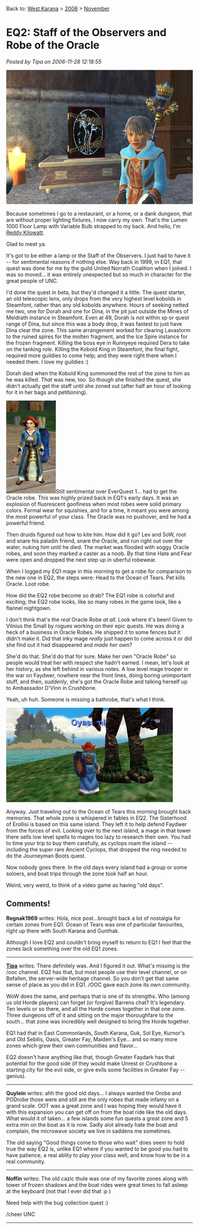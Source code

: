Back to: [West Karana](/posts/westkarana.md) > [2006](/posts/2006/westkarana.md) > [November](./westkarana.md)
# EQ2: Staff of the Observers and Robe of the Oracle

*Posted by Tipa on 2006-11-28 12:18:55*

![oracle01.jpg](../../../uploads/2006/11/oracle01.jpg)

Because sometimes I go to a restaurant, or a home, or a dank dungeon, that are without proper lighting fixtures, I now carry my own. That's the Lumen 1000 Floor Lamp with Variable Bulb strapped to my back. And hello, I'm [Reddy Kilowatt](http://www.toonopedia.com/reddy_k.htm "You remember Reddy!").

Glad to meet ya.

It's got to be either a lamp or the Staff of the Observers. I just had to have it -- for sentimental reasons if nothing else. Way back in 1999, in EQ1, that quest was done for me by the guild United Norrath Coalition when I joined. I was so moved... it was entirely unexpected but so much in character for the great people of UNC.

I'd done the quest in beta, but they'd changed it a little. The quest starter, an old telescopic lens, only drops from the very highest level kobolds in Steamfont, rather than any old kobolds anywhere. Hours of seeking netted me two, one for Dorah and one for Dina, in the pit just outside the Mines of Meldrath instance in Steamfont. Even at 49, Dorah is not within xp or quest range of Dina, but since this was a body drop, it was fastest to just have Dina clear the zone. This same arrangement worked for clearing Lavastorm to the ruined spires for the molten fragment, and the Ice Spire instance for the frozen fragment. Killing the boss eye in Runnyeye required Dera to take on the tanking role. Killing the Kobold King in Steamfont, the final fight, required more guildies to come help; and they were right there when I needed them. I love my guildies :)

Dorah died when the Kobold King summoned the rest of the zone to him as he was killed. *That* was new, too. So though she finished the quest, she didn't actually get the staff until she zoned out (after half an hour of looking for it in her bags and petitioning).

![oracle2.jpg](../../../uploads/2006/11/oracle2.jpg)Still sentimental over EverQuest 1... had to get the Oracle robe. This was highly prized back in EQ1's early days. It was an explosion of fluorescent goofiness when most robes were solid primary colors. Formal wear for squishies, and for a time, it meant you were among the most powerful of your class. The Oracle was no pushover, and he had a powerful friend.

Then druids figured out how to kite him. How did it go? Lev and SoW, root and snare his paladin friend, snare the Oracle, and run right out over the water, nuking him until he died. The market was flooded with soggy Oracle robes, and soon they marked a caster as a noob. By that time Hate and Fear were open and dropped the next step up in uberful robewear.

When I logged my EQ1 mage in this morning to get a robe for comparison to the new one in EQ2, the steps were: Head to the Ocean of Tears. Pet kills Oracle. Loot robe.

How did the EQ2 robe become so drab? The EQ1 robe is colorful and exciting; the EQ2 robe looks, like so many robes in the game look, like a flannel nightgown.

I don't think that's the *real* Oracle Robe *at all*. Look where it's been! Given to Vilnius the Small by rogues working on their epic quests. He was doing a heck of a business in Oracle Robes. He shipped it to some fences but it didn't make it. Did that inky mage *really* just happen to come across it or did she find out it had disappeared and *made her own*?

She'd do that. She'd do that for sure. Make her own "Oracle Robe" so people would treat her with respect she hadn't earned. I mean, let's look at her history, as she left behind in various notes. A low level mage trooper in the war on Faydwer, nowhere near the front lines, doing boring unimportant stuff, and then, *suddenly*, she's got the Oracle Robe and talking herself up to Ambassador D'Vinn in Crushbone.

Yeah, uh huh. Someone is missing a bathrobe, that's what I think.

![oracle3.jpg](../../../uploads/2006/11/oracle3.jpg)

Anyway. Just traveling out to the Ocean of Tears this morning brought back memories. That whole zone is whispered in fables in EQ2. The Sisterhood of Erollisi is based on this same island. They left it to help defend Faydwer from the forces of evil. Looking over to the next island, a mage in that tower there sells low level spells to mages too lazy to research their own. You had to time your trip to buy them carefully, as cyclops roam the island -- including the super rare Ancient Cyclops, that dropped the ring needed to do the Journeyman Boots quest.

Now nobody goes there. In the old days every island had a group or some soloers, and boat trips through the zone took half an hour.

Weird, very weird, to think of a video game as having "old days".
## Comments!

**Regnak1969** writes: Hola, nice post...brought back a lot of nostalgia for certain zones from EQ1. Ocean of Tears was one of particular favourites, right up there with South Karana and Gunthak.

Although I love EQ2 and couldn't bring myself to return to EQ1 I feel that the zones lack something over the old EQ1 zones.

---

**[Tipa](https://chasingdings.com)** writes: There definitely was. And I figured it out. What's missing is the /ooc channel. EQ2 has that, but most people use their level channel, or on Befallen, the server-wide heritage channel. So you don't get that same sense of place as you did in EQ1. /OOC gave each zone its own community.

WoW does the same, and perhaps that is one of its strengths. Who (among us old Horde players) can forget (or forgive) Barrens chat? It's legendary. Ten levels or so there, and all the Horde comes together in that one zone. Three dungeons off of it and sitting on the major thoroughfare to the south... that zone was incredibly well designed to bring the Horde together.

EQ1 had that in East Commonlands, South Karana, Guk, Sol Eye, Kurnor's and Old Sebilis, Oasis, Greater Fay, Maiden's Eye... and so many more zones which grew their own communities and flavor...

EQ2 doesn't have anything like that, though Greater Faydark has that potential for the good side (if they would make Unrest or Crushbone a starting city for the evil side, or give evils some facilities in Greater Fay -- genius).

---

**Quylein** writes: ahh the good old days... I always wanted the Orobe and PODrobe those were and still are the only robes that made infamy on a grand scale. OOT was a great zone and I was hoping they would have it with this expansion you can get off on from the boat ride like the old days. What would it of taken... a few islands some fun quests a great zone and 5 extra min on the boat as it is now. Sadly alot already hate the boat and complain, the microwave society we live in saddens me sometimes.

The old saying "Good things come to those who wait" does seem to hold true the way EQ2 is, unlike EQ1 where if you wanted to be good you had to have patience, a real ablity to play your class well, and know how to be in a real community.

---

**Noffin** writes: The old cazic thule was one of my favorite zones along with tower of frozen shadows and the boat rides were great times to fall asleep at the keyboard (not that I ever did that :p )

Need help with the bug collection quest :)


/cheer UNC

---

